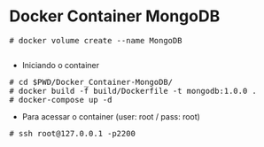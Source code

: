 # Docker Container MongoDB


<pre>
# docker volume create --name MongoDB
</pre>

<pre>
</pre>

- Iniciando o container
<pre>
# cd $PWD/Docker_Container-MongoDB/
# docker build -f build/Dockerfile -t mongodb:1.0.0 .
# docker-compose up -d
</pre>
- Para acessar o container (user: root / pass: root)
<pre>
# ssh root@127.0.0.1 -p2200
</pre>
